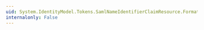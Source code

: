 ```yaml
---
uid: System.IdentityModel.Tokens.SamlNameIdentifierClaimResource.Format
internalonly: False
---
```

